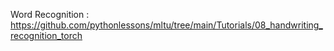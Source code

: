 Word Recognition : https://github.com/pythonlessons/mltu/tree/main/Tutorials/08_handwriting_recognition_torch
